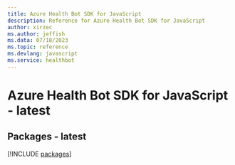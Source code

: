 ```yaml
---
title: Azure Health Bot SDK for JavaScript
description: Reference for Azure Health Bot SDK for JavaScript
author: xirzec
ms.author: jeffish
ms.data: 07/18/2023
ms.topic: reference
ms.devlang: javascript
ms.service: healthbot
---
```

# Azure Health Bot SDK for JavaScript - latest
## Packages - latest
[!INCLUDE [packages](health-bot-index.md)]